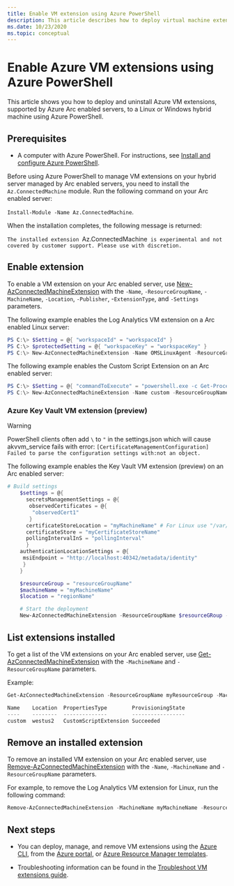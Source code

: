 ```yaml
---
title: Enable VM extension using Azure PowerShell
description: This article describes how to deploy virtual machine extensions to Azure Arc enabled servers running in hybrid cloud environments using Azure PowerShell.
ms.date: 10/23/2020
ms.topic: conceptual
---
```


# Enable Azure VM extensions using Azure PowerShell

This article shows you how to deploy and uninstall Azure VM extensions, supported by Azure Arc enabled servers, to a Linux or Windows hybrid machine using Azure PowerShell.

## Prerequisites

- A computer with Azure PowerShell. For instructions, see [Install and configure Azure PowerShell](/powershell/azure/).

Before using Azure PowerShell to manage VM extensions on your hybrid server managed by Arc enabled servers, you need to install the `Az.ConnectedMachine` module. Run the following command on your Arc enabled server:

`Install-Module -Name Az.ConnectedMachine`.

When the installation completes, the following message is returned:

`The installed extension `Az.ConnectedMachine` is experimental and not covered by customer support. Please use with discretion.`

## Enable extension

To enable a VM extension on your Arc enabled server, use [New-AzConnectedMachineExtension](/powershell/module/az.connectedmachine/new-azconnectedmachineextension) with the `-Name`, `-ResourceGroupName`, `-MachineName`, `-Location`, `-Publisher`, -`ExtensionType`, and `-Settings` parameters.

The following example enables the Log Analytics VM extension on a Arc enabled Linux server:

```powershell
PS C:\> $Setting = @{ "workspaceId" = "workspaceId" }
PS C:\> $protectedSetting = @{ "workspaceKey" = "workspaceKey" }
PS C:\> New-AzConnectedMachineExtension -Name OMSLinuxAgent -ResourceGroupName "myResourceGroup" -MachineName "myMachine" -Location "eastus" -Publisher "Microsoft.EnterpriseCloud.Monitoring" -TypeHandlerVersion "1.10" -Settings $Setting -ProtectedSetting $protectedSetting -ExtensionType OmsAgentforLinux"
```

The following example enables the Custom Script Extension on an Arc enabled server:

```powershell
PS C:\> $Setting = @{ "commandToExecute" = "powershell.exe -c Get-Process" }
PS C:\> New-AzConnectedMachineExtension -Name custom -ResourceGroupName myResourceGroup -MachineName myMachineName -Location eastus -Publisher "Microsoft.Compute" -TypeHandlerVersion 1.10 -Settings $Setting -ExtensionType CustomScriptExtension
```

### Azure Key Vault VM extension (preview)

> [!WARNING]
> PowerShell clients often add `\` to `"` in the settings.json which will cause akvvm_service fails with error: `[CertificateManagementConfiguration] Failed to parse the configuration settings with:not an object.`

The following example enables the Key Vault VM extension (preview) on an Arc enabled server:

```powershell
# Build settings
    $settings = @{
      secretsManagementSettings = @{
       observedCertificates = @{
        "observedCert1"
       }
      certificateStoreLocation = "myMachineName" # For Linux use "/var/lib/waagent/Microsoft.Azure.KeyVault.Store/"
      certificateStore = "myCertificateStoreName"
      pollingIntervalInS = "pollingInterval"
      }
    authenticationLocationSettings = @{
     msiEndpoint = "http://localhost:40342/metadata/identity"
     }
    }

    $resourceGroup = "resourceGroupName"
    $machineName = "myMachineName"
    $location = "regionName"

    # Start the deployment
    New-AzConnectedMachineExtension -ResourceGroupName $resourceGRoup -Location $location -MachineName $machineName -Name "KeyVaultForWindows or KeyVaultforLinux" -Publisher "Microsoft.Azure.KeyVault" -ExtensionType "KeyVaultforWindows or KeyVaultforLinux" -Setting (ConvertTo-Json $settings)
```

## List extensions installed

To get a list of the VM extensions on your Arc enabled server, use [Get-AzConnectedMachineExtension](/powershell/module/az.connectedmachine/get-azconnectedmachineextension) with the `-MachineName` and `-ResourceGroupName` parameters.

Example:

```powershell
Get-AzConnectedMachineExtension -ResourceGroupName myResourceGroup -MachineName myMachineName

Name    Location  PropertiesType        ProvisioningState
----    --------  --------------        -----------------
custom  westus2   CustomScriptExtension Succeeded
```

## Remove an installed extension

To remove an installed VM extension on your Arc enabled server, use [Remove-AzConnectedMachineExtension](/powershell/module/az.connectedmachine/remove-azconnectedmachineextension) with the `-Name`, `-MachineName` and `-ResourceGroupName` parameters.

For example, to remove the Log Analytics VM extension for Linux, run the following command:

```powershell
Remove-AzConnectedMachineExtension -MachineName myMachineName -ResourceGroupName myResourceGroup -Name OmsAgentforLinux
```

## Next steps

- You can deploy, manage, and remove VM extensions using the [Azure CLI](manage-vm-extensions-cli.md), from the [Azure portal](manage-vm-extensions-portal.md), or [Azure Resource Manager templates](manage-vm-extensions-template.md).

- Troubleshooting information can be found in the [Troubleshoot VM extensions guide](troubleshoot-vm-extensions.md).
